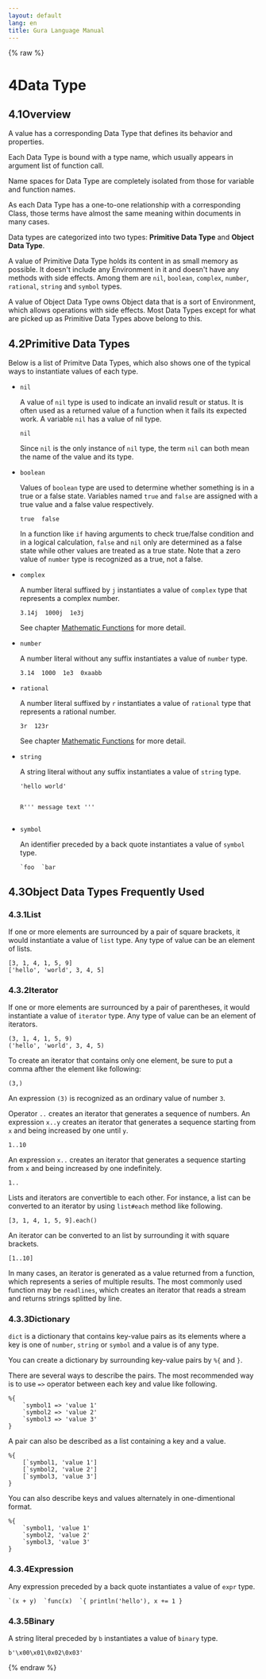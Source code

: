 ```yaml
---
layout: default
lang: en
title: Gura Language Manual
---
```


{% raw %}
<h1><span class="caption-index-1">4</span><a name="anchor-4"></a>Data Type</h1>
<h2><span class="caption-index-2">4.1</span><a name="anchor-4-1"></a>Overview</h2>
<p>
A value has a corresponding Data Type that defines its behavior and properties.
</p>
<p>
Each Data Type is bound with a type name, which usually appears in argument list of function call.
</p>
<p>
Name spaces for Data Type are completely isolated from those for variable and function names.
</p>
<p>
As each Data Type has a one-to-one relationship with a corresponding Class, those terms have almost the same meaning within documents in many cases.
</p>
<p>
Data types are categorized into two types: <strong>Primitive Data Type</strong> and <strong>Object Data Type</strong>.
</p>
<p>
A value of Primitive Data Type holds its content in as small memory as possible. It doesn't include any Environment in it and doesn't have any methods with side effects. Among them are <code>nil</code>, <code>boolean</code>, <code>complex</code>, <code>number</code>, <code>rational</code>, <code>string</code> and <code>symbol</code> types.
</p>
<p>
A value of Object Data Type owns Object data that is a sort of Environment, which allows operations with side effects. Most Data Types except for what are picked up as Primitive Data Types above belong to this.
</p>
<h2><span class="caption-index-2">4.2</span><a name="anchor-4-2"></a>Primitive Data Types</h2>
<p>
Below is a list of Primitve Data Types, which also shows one of the typical ways to instantiate values of each type.
</p>
<ul>
<li><p>
<code>nil</code>
</p>
<p>
A value of <code>nil</code> type is used to indicate an invalid result or status. It is often used as a returned value of a function when it fails its expected work. A variable <code>nil</code> has a value of nil type.
</p>
<pre><code>nil
</code></pre>
<p>
Since <code>nil</code> is the only instance of <code>nil</code> type, the term <code>nil</code> can both mean the name of the value and its type.
</p>
</li>
<li><p>
<code>boolean</code>
</p>
<p>
Values of <code>boolean</code> type are used to determine whether something is in a true or a false state. Variables named <code>true</code> and <code>false</code> are assigned with a true value and a false value respectively.
</p>
<pre><code>true  false
</code></pre>
<p>
In a function like <code>if</code> having arguments to check true/false condition and in a logical calculation, <code>false</code> and <code>nil</code> only are determined as a false state while other values are treated as a true state. Note that a zero value of <code>number</code> type is recognized as a true, not a false.
</p>
</li>
<li><p>
<code>complex</code>
</p>
<p>
A number literal suffixed by <code>j</code> instantiates a value of <code>complex</code> type that represents a complex number.
</p>
<pre><code>3.14j  1000j  1e3j
</code></pre>
<p>
See chapter <a href="Mathematic-Functions.html">Mathematic Functions</a> for more detail.
</p>
</li>
<li><p>
<code>number</code>
</p>
<p>
A number literal without any suffix instantiates a value of <code>number</code> type.
</p>
<pre><code>3.14  1000  1e3  0xaabb
</code></pre>
</li>
<li><p>
<code>rational</code>
</p>
<p>
A number literal suffixed by <code>r</code> instantiates a value of <code>rational</code> type that represents a rational number.
</p>
<pre><code>3r  123r
</code></pre>
<p>
See chapter <a href="Mathematic-Functions.html">Mathematic Functions</a> for more detail.
</p>
</li>
<li><p>
<code>string</code>
</p>
<p>
A string literal without any suffix instantiates a value of <code>string</code> type.
</p>
<pre><code>'hello world'

R'''
message text
'''
</code></pre>
</li>
<li><p>
<code>symbol</code>
</p>
<p>
An identifier preceded by a back quote instantiates a value of <code>symbol</code> type.
</p>
<pre><code>`foo  `bar
</code></pre>
</li>
</ul>
<h2><span class="caption-index-2">4.3</span><a name="anchor-4-3"></a>Object Data Types Frequently Used</h2>
<h3><span class="caption-index-3">4.3.1</span><a name="anchor-4-3-1"></a>List</h3>
<p>
If one or more elements are surrounced by a pair of square brackets, it would instantiate a value of <code>list</code> type. Any type of value can be an element of lists.
</p>
<pre><code>[3, 1, 4, 1, 5, 9]
['hello', 'world', 3, 4, 5]
</code></pre>
<h3><span class="caption-index-3">4.3.2</span><a name="anchor-4-3-2"></a>Iterator</h3>
<p>
If one or more elements are surrounced by a pair of parentheses, it would instantiate a value of <code>iterator</code> type. Any type of value can be an element of iterators.
</p>
<pre><code>(3, 1, 4, 1, 5, 9)
('hello', 'world', 3, 4, 5)
</code></pre>
<p>
To create an iterator that contains only one element, be sure to put a comma afther the element like following:
</p>
<pre><code>(3,)
</code></pre>
<p>
An expression <code>(3)</code> is recognized as an ordinary value of number <code>3</code>.
</p>
<p>
Operator <code>..</code> creates an iterator that generates a sequence of numbers. An expression <code>x..y</code> creates an iterator that generates a sequence starting from <code>x</code> and being increased by one until <code>y</code>.
</p>
<pre><code>1..10
</code></pre>
<p>
An expression <code>x..</code> creates an iterator that generates a sequence starting from <code>x</code> and being increased by one indefinitely.
</p>
<pre><code>1..
</code></pre>
<p>
Lists and iterators are convertible to each other. For instance, a list can be converted to an iterator by using <code>list#each</code> method like following.
</p>
<pre><code>[3, 1, 4, 1, 5, 9].each()
</code></pre>
<p>
An iterator can be converted to an list by surrounding it with square brackets.
</p>
<pre><code>[1..10]
</code></pre>
<p>
In many cases, an iterator is generated as a value returned from a function, which represents a series of multiple results. The most commonly used function may be <code>readlines</code>, which creates an iterator that reads a stream and returns strings splitted by line.
</p>
<h3><span class="caption-index-3">4.3.3</span><a name="anchor-4-3-3"></a>Dictionary</h3>
<p>
<code>dict</code> is a dictionary that contains key-value pairs as its elements where a key is one of <code>number</code>, <code>string</code> or <code>symbol</code> and a value is of any type.
</p>
<p>
You can create a dictionary by surrounding key-value pairs by <code>%{</code> and <code>}</code>.
</p>
<p>
There are several ways to describe the pairs. The most recommended way is to use <code>=&gt;</code> operator between each key and value like following.
</p>
<pre><code>%{
    `symbol1 =&gt; 'value 1'
    `symbol2 =&gt; 'value 2'
    `symbol3 =&gt; 'value 3'
}
</code></pre>
<p>
A pair can also be described as a list containing a key and a value.
</p>
<pre><code>%{
    [`symbol1, 'value 1']
    [`symbol2, 'value 2']
    [`symbol3, 'value 3']
}
</code></pre>
<p>
You can also describe keys and values alternately in one-dimentional format.
</p>
<pre><code>%{
    `symbol1, 'value 1'
    `symbol2, 'value 2'
    `symbol3, 'value 3'
}
</code></pre>
<h3><span class="caption-index-3">4.3.4</span><a name="anchor-4-3-4"></a>Expression</h3>
<p>
Any expression preceded by a back quote instantiates a value of <code>expr</code> type.
</p>
<pre><code>`(x + y)  `func(x)  `{ println('hello'), x += 1 }
</code></pre>
<h3><span class="caption-index-3">4.3.5</span><a name="anchor-4-3-5"></a>Binary</h3>
<p>
A string literal preceded by <code>b</code> instantiates a value of <code>binary</code> type.
</p>
<pre><code>b'\x00\x01\0x02\0x03'
</code></pre>
<p />

{% endraw %}
